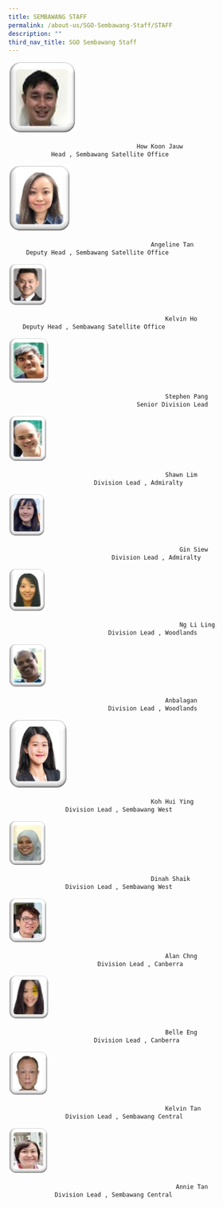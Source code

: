 ```yaml
---
title: SEMBAWANG STAFF
permalink: /about-us/SGO-Sembawang-Staff/STAFF
description: ""
third_nav_title: SGO Sembawang Staff
---
```

![How Koon Jauw](/images/KJ.jpg)
```
									How Koon Jauw
			Head , Sembawang Satellite Office
```

![Angeline Tan](/images/Angeline%20Tan.jpg)
```
										Angeline Tan
	 Deputy Head , Sembawang Satellite Office
```

![Kelvin Ho](/images/Kelvin%20Ho.jpg)
```
											Kelvin Ho
	Deputy Head , Sembawang Satellite Office
```

![Stephen Pang](/images/Stephen%20Pang.jpg)
```
											Stephen Pang
									Senior Division Lead
```

![Shawn Lim](/images/Shawn%20Lim.jpg)
```
											Shawn Lim
					    Division Lead , Admiralty
```

![Gin Siew](/images/Gin%20Siew.jpg)
```
												Gin Siew
							 Division Lead , Admiralty
```

![Ng Li Ling](/images/Ng%20Li%20Ling.jpg)
```
												Ng Li Ling
							Division Lead , Woodlands
```

![Bala](/images/Anbalagan.jpg)
```
											Anbalagan
							Division Lead , Woodlands
```

![Hui Ying](/images/Koh%20Hui%20Ying.jpg)
```
										Koh Hui Ying
				Division Lead , Sembawang West
```

![Dinah](/images/Dinah%20Shaik.jpg)
```
										Dinah Shaik
				Division Lead , Sembawang West
```

![Alan](/images/Alan%20Chng.jpg)
```
											Alan Chng
						 Division Lead , Canberra
```

![Belle Eng](/images/Belle%20Eng.jpg)
```
											Belle Eng
						Division Lead , Canberra
```

![Kelvin](/images/Kelvin%20Tan.jpg)
```
											Kelvin Tan
				Division Lead , Sembawang Central
```

![Annie](/images/Annie%20Tan.jpg)
```
											   Annie Tan
			 Division Lead , Sembawang Central
```